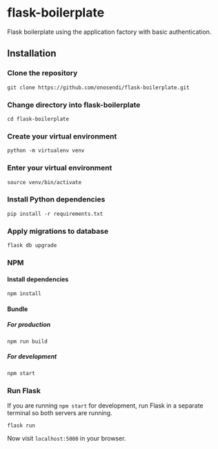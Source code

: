 # flask-boilerplate
Flask boilerplate using the application factory with basic authentication.

## Installation

### Clone the repository

```
git clone https://github.com/onosendi/flask-boilerplate.git
```

### Change directory into flask-boilerplate

```
cd flask-boilerplate
```

### Create your virtual environment

```
python -m virtualenv venv
```

### Enter your virtual environment

```
source venv/bin/activate
```

### Install Python dependencies

```
pip install -r requirements.txt
```

### Apply migrations to database

```
flask db upgrade
```

### NPM

#### Install dependencies

```
npm install
```

#### Bundle

##### For production

```
npm run build
```

##### For development

```
npm start
```

### Run Flask

If you are running `npm start` for development, run Flask in a separate terminal so both servers are running.

```
flask run
```

Now visit `localhost:5000` in your browser.
